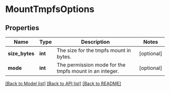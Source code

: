 # MountTmpfsOptions

## Properties
Name | Type | Description | Notes
------------ | ------------- | ------------- | -------------
**size_bytes** | **int** | The size for the tmpfs mount in bytes. | [optional] 
**mode** | **int** | The permission mode for the tmpfs mount in an integer. | [optional] 

[[Back to Model list]](../../README.md#documentation-for-models) [[Back to API list]](../../README.md#documentation-for-api-endpoints) [[Back to README]](../../README.md)

